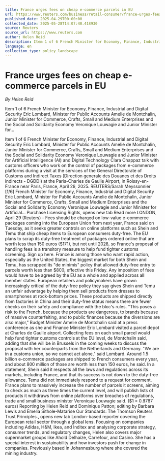 ```yaml
---
title: France urges fees on cheap e-commerce parcels in EU
url: https://www.reuters.com/business/retail-consumer/france-urges-fees-cheap-e-commerce-packages-eu-2025-04-29/
published_date: 2025-04-29T00:00:00
collected_date: 2025-05-28T14:07:40.418930
source: Reuters
source_url: https://www.reuters.com
author: Helen Reid
description: Item 1 of 6 French Minister for Economy, Finance, Industrial and Digital Security Eric Lombard, Minister for Public Accounts Amelie de Montchalin, Junior Minister for Commerce, Crafts, Small and Medium Enterprises and the Social and Solidarity Economy Veronique Louwagie and Junior Minister for...
language: en
collection_type: policy_landscape
---
```


# France urges fees on cheap e-commerce parcels in EU

*By Helen Reid*

Item 1 of 6 French Minister for Economy, Finance, Industrial and Digital Security Eric Lombard, Minister for Public Accounts Amelie de Montchalin, Junior Minister for Commerce, Crafts, Small and Medium Enterprises and the Social and Solidarity Economy Veronique Louwagie and Junior Minister for...

Item 1 of 6 French Minister for Economy, Finance, Industrial and Digital Security Eric Lombard, Minister for Public Accounts Amelie de Montchalin, Junior Minister for Commerce, Crafts, Small and Medium Enterprises and the Social and Solidarity Economy Veronique Louwagie and Junior Minister for Artificial Intelligence (AI) and Digital Technology Clara Chappaz talk with customs officers who work on the control of packages from e-commerce platforms during a visit at the services of the General Directorate of Customs and Indirect Taxes (Direction generale des Douanes et des Droits indirects - DGDDI) at the Paris-Charles de Gaulle Airport, in Roissy-en-France near Paris, France, April 29, 2025. REUTERS/Sarah Meyssonnier [1/6] French Minister for Economy, Finance, Industrial and Digital Security Eric Lombard, Minister for Public Accounts Amelie de Montchalin, Junior Minister for Commerce, Crafts, Small and Medium Enterprises and the Social and Solidarity Economy Veronique Louwagie and Junior Minister for Artificial... Purchase Licensing Rights, opens new tab Read more LONDON, April 29 (Reuters) - Fees should be charged on low-value e-commerce packages coming into the European Union from next year, France said on Tuesday, as it seeks greater controls on online platforms such as Shein and Temu that ship cheap items to European consumers duty-free. The EU plans to scrap its duty-free treatment of packages ordered online that are worth less than 150 euros ($171), but not until 2028, so France's proposal of handling fees is a transitory measure to help fund tighter customs screening. Sign up here. France is among those who want rapid action, especially as the United States, the biggest market for both Shein and Temu, has scrapped its "de minimis" policy that allowed duty-free entry to parcels worth less than $800, effective this Friday. Any imposition of fees would have to be agreed by the EU as a whole and applied across all member states. European retailers and policymakers have grown increasingly critical of the duty-free policy they say gives Shein and Temu an unfair advantage by helping them sell products from dresses to smartphones at rock-bottom prices. These products are shipped directly from factories in China and their duty-free status means there are fewer checks on their safety and compliance with the bloc's rules. "This poses a risk to the French, because the products are dangerous, to brands because of massive counterfeiting, and to public finances because the diversions are also major," Budget Minister Amelie de Montchalin said at a press conference as she and Finance Minister Eric Lombard visited a parcel depot at Charles de Gaulle airport. Collecting fees on each small parcel would help fund tighter customs controls at the EU level, de Montchalin said, adding that she will be in Brussels in the coming weeks to discuss the proposal with her counterparts from the Netherlands and Germany. "We are in a customs union, so we cannot act alone," said Lombard. Around 1.5 billion e-commerce packages are shipped to French consumers every year, and about 800 million of those are worth less than 150 euros, he said. In a statement, Shein said it respects all the laws and regulations across its markets, including France, and that its success is not down to the duty-free allowance. Temu did not immediately respond to a request for comment. France plans to massively increase the number of parcels it screens, aiming to check as much as three times the current level, and will publish lists of products it withdraws from online platforms over breaches of regulations, trade and small business minister Veronique Louwagie said. ($1 = 0.8787 euros) Reporting by Helen Reid and Dominique Patton; editing by Barbara Lewis and Emelia Sithole-Matarise Our Standards: The Thomson Reuters Trust Principles., opens new tab London-based reporter covering the European retail sector through a global lens. Focusing on companies including Adidas, H&amp;M, Ikea, and Inditex and analysing corporate strategy, consumer trends, and regulatory changes, Helen also covers major supermarket groups like Ahold Delhaize, Carrefour, and Casino. She has a special interest in sustainability and how investors push for change in companies. Previously based in Johannesburg where she covered the mining industry.